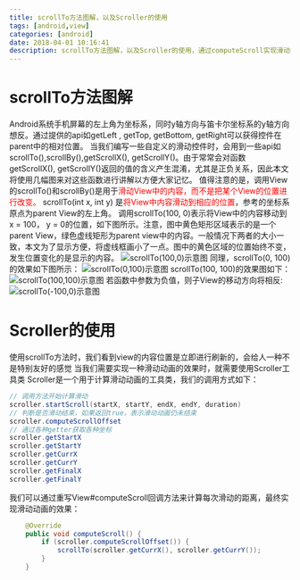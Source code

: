 ```yaml
---
title: scrollTo方法图解，以及Scroller的使用
tags: [android,view]
categories: [android]
date: 2018-04-01 10:16:41
description: scrollTo方法图解，以及Scroller的使用，通过computeScroll实现滑动效果
---
```


# scrollTo方法图解

Android系统手机屏幕的左上角为坐标系，同时y轴方向与笛卡尔坐标系的y轴方向想反。通过提供的api如getLeft , getTop, getBottom, getRight可以获得控件在parent中的相对位置。
当我们编写一些自定义的滑动控件时，会用到一些api如scrollTo(),scrollBy(),getScrollX(), getScrollY()。由于常常会对函数getScrollX(), getScrollY()返回的值的含义产生混淆，尤其是正负关系，因此本文将使用几幅图来对这些函数进行讲解以方便大家记忆。
值得注意的是，调用View的scrollTo()和scrollBy()是用于<font color=#ff0000>滑动View中的内容，而不是把某个View的位置进行改变。</font>
scrollTo(int x, int y) 是<font color=#ff0000>将View中内容滑动到相应的位置</font>，参考的坐标系原点为parent View的左上角。
调用scrollTo(100, 0)表示将View中的内容移动到x = 100， y = 0的位置，如下图所示。注意，图中黄色矩形区域表示的是一个parent View，绿色虚线矩形为parent view中的内容。一般情况下两者的大小一致，本文为了显示方便，将虚线框画小了一点。图中的黄色区域的位置始终不变，发生位置变化的是显示的内容。
![scrollTo(100,0)示意图](1.png)
同理，scrollTo(0, 100)的效果如下图所示：
![scrollTo(0,100)示意图](2.png)
scrollTo(100, 100)的效果图如下：
![scrollTo(100,100)示意图](3.png)
若函数中参数为负值，则子View的移动方向将相反:
![scrollTo(-100,0)示意图](4.png)

# Scroller的使用

使用scrollTo方法时，我们看到view的内容位置是立即进行刷新的，会给人一种不是特别友好的感觉
当我们需要实现一种滑动动画的效果时，就需要使用Scroller工具类
Scroller是一个用于计算滑动动画的工具类，我们的调用方式如下：
```java
// 调用方法开始计算滑动
scroller.startScroll(startX, startY, endX, endY, duration)
// 判断是否滑动结束，如果返回true，表示滑动动画仍未结束
scroller.computeScrollOffset
// 通过各种getter获取各种坐标
scroller.getStartX
scroller.getStartY
scroller.getCurrX
scroller.getCurrY
scroller.getFinalX
scroller.getFinalY
```
我们可以通过重写View#computeScroll回调方法来计算每次滑动的距离，最终实现滑动动画的效果：
```java
    @Override
    public void computeScroll() {
        if (scroller.computeScrollOffset()) {
            scrollTo(scroller.getCurrX(), scroller.getCurrY());
        }
    }
```